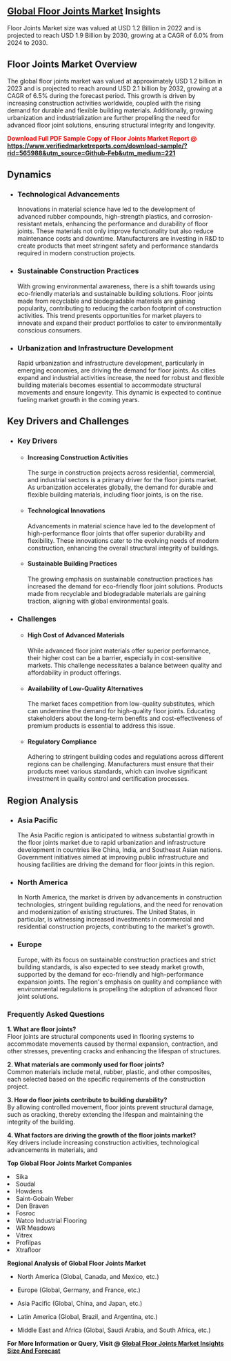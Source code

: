 <h2><a href="https://www.verifiedmarketreports.com/download-sample/?rid=565988&amp;utm_source=Github&amp;utm_medium=221" target="_blank">Global Floor Joints Market</a> Insights</h2><p>Floor Joints Market size was valued at USD 1.2 Billion in 2022 and is projected to reach USD 1.9 Billion by 2030, growing at a CAGR of 6.0% from 2024 to 2030.</p><p> <h2>Floor Joints Market Overview</h2> <p>The global floor joints market was valued at approximately USD 1.2 billion in 2023 and is projected to reach around USD 2.1 billion by 2032, growing at a CAGR of 6.5% during the forecast period. This growth is driven by increasing construction activities worldwide, coupled with the rising demand for durable and flexible building materials. Additionally, growing urbanization and industrialization are further propelling the need for advanced floor joint solutions, ensuring structural integrity and longevity. </p> <p><strong><p><span class=""><span style="color: #ff0000;"><strong>Download Full PDF Sample Copy of Floor Joints Market Report</strong> @ </span><a href="https://www.verifiedmarketreports.com/download-sample/?rid=565988&amp;utm_source=Github-Feb&amp;utm_medium=221" target="_blank">https://www.verifiedmarketreports.com/download-sample/?rid=565988&amp;utm_source=Github-Feb&amp;utm_medium=221</a></span></p></strong></p> <h2>Dynamics</h2> <ul> <li><h3>Technological Advancements</h3> <p>Innovations in material science have led to the development of advanced rubber compounds, high-strength plastics, and corrosion-resistant metals, enhancing the performance and durability of floor joints. These materials not only improve functionality but also reduce maintenance costs and downtime. Manufacturers are investing in R&D to create products that meet stringent safety and performance standards required in modern construction projects. </p> </li> <li><h3>Sustainable Construction Practices</h3> <p>With growing environmental awareness, there is a shift towards using eco-friendly materials and sustainable building solutions. Floor joints made from recyclable and biodegradable materials are gaining popularity, contributing to reducing the carbon footprint of construction activities. This trend presents opportunities for market players to innovate and expand their product portfolios to cater to environmentally conscious consumers. </p> </li> <li><h3>Urbanization and Infrastructure Development</h3> <p>Rapid urbanization and infrastructure development, particularly in emerging economies, are driving the demand for floor joints. As cities expand and industrial activities increase, the need for robust and flexible building materials becomes essential to accommodate structural movements and ensure longevity. This dynamic is expected to continue fueling market growth in the coming years. </p> </li> </ul> <h2>Key Drivers and Challenges</h2> <ul> <li><h3>Key Drivers</h3> <ul> <li><h4>Increasing Construction Activities</h4> <p>The surge in construction projects across residential, commercial, and industrial sectors is a primary driver for the floor joints market. As urbanization accelerates globally, the demand for durable and flexible building materials, including floor joints, is on the rise. </p> </li> <li><h4>Technological Innovations</h4> <p>Advancements in material science have led to the development of high-performance floor joints that offer superior durability and flexibility. These innovations cater to the evolving needs of modern construction, enhancing the overall structural integrity of buildings. </p> </li> <li><h4>Sustainable Building Practices</h4> <p>The growing emphasis on sustainable construction practices has increased the demand for eco-friendly floor joint solutions. Products made from recyclable and biodegradable materials are gaining traction, aligning with global environmental goals. </p> </li> </ul> </li> <li><h3>Challenges</h3> <ul> <li><h4>High Cost of Advanced Materials</h4> <p>While advanced floor joint materials offer superior performance, their higher cost can be a barrier, especially in cost-sensitive markets. This challenge necessitates a balance between quality and affordability in product offerings. </p> </li> <li><h4>Availability of Low-Quality Alternatives</h4> <p>The market faces competition from low-quality substitutes, which can undermine the demand for high-quality floor joints. Educating stakeholders about the long-term benefits and cost-effectiveness of premium products is essential to address this issue. </p> </li> <li><h4>Regulatory Compliance</h4> <p>Adhering to stringent building codes and regulations across different regions can be challenging. Manufacturers must ensure that their products meet various standards, which can involve significant investment in quality control and certification processes. </p> </li> </ul> </li> </ul> <h2>Region Analysis</h2> <ul> <li><h3>Asia Pacific</h3> <p>The Asia Pacific region is anticipated to witness substantial growth in the floor joints market due to rapid urbanization and infrastructure development in countries like China, India, and Southeast Asian nations. Government initiatives aimed at improving public infrastructure and housing facilities are driving the demand for floor joints in this region. </p> </li> <li><h3>North America</h3> <p>In North America, the market is driven by advancements in construction technologies, stringent building regulations, and the need for renovation and modernization of existing structures. The United States, in particular, is witnessing increased investments in commercial and residential construction projects, contributing to the market's growth. </p> </li> <li><h3>Europe</h3> <p>Europe, with its focus on sustainable construction practices and strict building standards, is also expected to see steady market growth, supported by the demand for eco-friendly and high-performance expansion joints. The region's emphasis on quality and compliance with environmental regulations is propelling the adoption of advanced floor joint solutions. </p> </li> </ul> <h3>Frequently Asked Questions</h3> <p><strong>1. What are floor joints?</strong><br>Floor joints are structural components used in flooring systems to accommodate movements caused by thermal expansion, contraction, and other stresses, preventing cracks and enhancing the lifespan of structures. </p> <p><strong>2. What materials are commonly used for floor joints?</strong><br>Common materials include metal, rubber, plastic, and other composites, each selected based on the specific requirements of the construction project. </p> <p><strong>3. How do floor joints contribute to building durability?</strong><br>By allowing controlled movement, floor joints prevent structural damage, such as cracking, thereby extending the lifespan and maintaining the integrity of the building. </p> <p><strong>4. What factors are driving the growth of the floor joints market?</strong><br>Key drivers include increasing construction activities, technological advancements in materials, and</p><p><strong>Top Global Floor Joints Market Companies</strong></p><div data-test-id=""><p><li>Sika</li><li> Soudal</li><li> Howdens</li><li> Saint-Gobain Weber</li><li> Den Braven</li><li> Fosroc</li><li> Watco Industrial Flooring</li><li> WR Meadows</li><li> Vitrex</li><li> Profilpas</li><li> Xtrafloor</li></p><div><strong>Regional Analysis of&nbsp;Global Floor Joints Market</strong></div><ul><li dir="ltr"><p dir="ltr">North America&nbsp;(Global, Canada, and Mexico, etc.)</p></li><li dir="ltr"><p dir="ltr">Europe (Global, Germany, and France, etc.)</p></li><li dir="ltr"><p dir="ltr">Asia Pacific&nbsp;(Global, China, and Japan, etc.)</p></li><li dir="ltr"><p dir="ltr">Latin America&nbsp;(Global, Brazil, and Argentina, etc.)</p></li><li dir="ltr">Middle East and Africa&nbsp;(Global, Saudi Arabia, and South Africa, etc.)</li></ul><p><strong>For More Information or Query, Visit @&nbsp;</strong><strong><a href="https://www.verifiedmarketreports.com/product/floor-joints-market/?utm_source=Github&amp;utm_medium=221" target="_blank">Global Floor Joints Market Insights Size And Forecast</a></strong></p></div>
